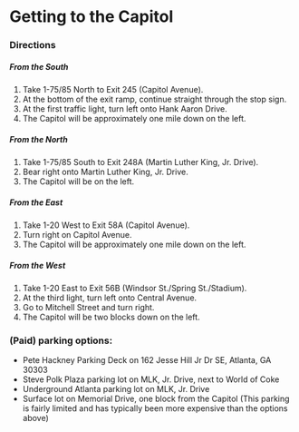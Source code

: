 # Getting to the Capitol

### Directions

##### From the South
1. Take 1-75/85 North to Exit 245 (Capitol Avenue).
2. At the bottom of the exit ramp, continue straight through the stop sign.
3. At the first traffic light, turn left onto Hank Aaron Drive.
4. The Capitol will be approximately one mile down on the left.

##### From the North
1. Take 1-75/85 South to Exit 248A (Martin Luther King, Jr. Drive).
2. Bear right onto Martin Luther King, Jr. Drive.
3. The Capitol will be on the left.

##### From the East
1. Take 1-20 West to Exit 58A (Capitol Avenue).
2. Turn right on Capitol Avenue.
3. The Capitol will be approximately one mile down on the left.

##### From the West
1. Take 1-20 East to Exit 56B (Windsor St./Spring St./Stadium).
2. At the third light, turn left onto Central Avenue.
3. Go to Mitchell Street and turn right.
4. The Capitol will be two blocks down on the left.

### (Paid) parking options:
* Pete Hackney Parking Deck on 162 Jesse Hill Jr Dr SE, Atlanta, GA 30303
* Steve Polk Plaza parking lot on MLK, Jr. Drive, next to World of
 Coke
* Underground Atlanta parking lot on MLK, Jr. Drive
* Surface lot on Memorial Drive, one block from the Capitol (This parking is fairly limited and has typically been more expensive than the options above)